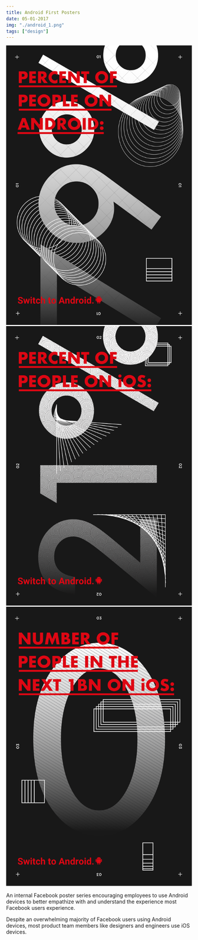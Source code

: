 ```yaml
---
title: Android First Posters
date: 05-01-2017
img: "./android_1.png"
tags: ["design"]
---
```


![](./android_1.png)
![](./android_2.png)
![](./android_3.png)

An internal Facebook poster series encouraging employees to use Android devices to better empathize with and understand the experience most Facebook users experience.

Despite an overwhelming majority of Facebook users using Android devices, most product team members like designers and engineers use iOS devices.
